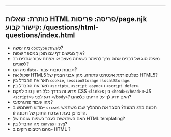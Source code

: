 ***

## כותרת: שאלות HTML&#xA;פריסה: פריסות/page.njk&#xA;קישור קבוע: /questions/html-questions/index.html

*   מה עושה `doctype` לעשות?
*   איך מגישים דף עם תוכן במספר שפות?
*   מאיזה סוג של דברים אתה צריך להיזהר כשאתה מעצב או מפתח עבור אתרים רב לשוניים?
*   מה הם `data-` תכונות טובות עבור?
*   שקול את HTML5 כפלטפורמת אינטרנט פתוחה. מהן אבני הבניין של HTML5?
*   תאר את ההבדל בין `cookie`, `sessionStorage` ו `localStorage`.
*   תאר את ההבדל בין `<script>`, `<script async>` ו `<script defer>`.
*   מדוע זה בדרך כלל רעיון טוב למקם CSS `<link>`s בין `<head></head>` ו-JS `<script>`s רגע לפני `</body>`? האם ידוע לך על חריגים כלשהם?
*   מהו עיבוד פרוגרסיבי?
*   מדוע תשתמש ב- `srcset` תכונה בתג תמונה? הסבר את התהליך שבו משתמש הדפדפן בעת הערכת התוכן של תכונה זו.
*   האם השתמשת בעבר בשפות שונות של HTML templating?
*   מה ההבדל בין `canvas` ו `svg`?
*   מהם רכיבים ריקים ב- HTML ?
